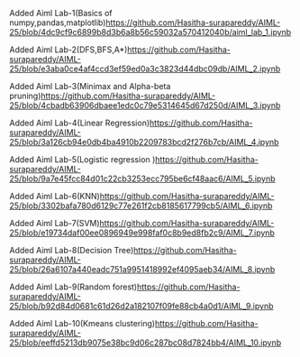 Added Aiml Lab-1(Basics of numpy,pandas,matplotlib)https://github.com/Hasitha-surapareddy/AIML-25/blob/4dc9cf9c6899b8d3b6a8b56c59032a570412040b/aiml_lab_1.ipynb

Added Aiml Lab-2(DFS,BFS,A*)https://github.com/Hasitha-surapareddy/AIML-25/blob/e3aba0ce4af4ccd3ef59ed0a3c3823d44dbc09db/AIML_2.ipynb

Added Aiml Lab-3(Minimax and Alpha-beta pruning)https://github.com/Hasitha-surapareddy/AIML-25/blob/4cbadb63906dbaee1edc0c79e5314645d67d250d/AIML_3.ipynb

Added Aiml Lab-4(Linear Regression)https://github.com/Hasitha-surapareddy/AIML-25/blob/3a126cb94e0db4ba4910b2209783bcd2f276b7cb/AIML_4.ipynb

Added Aiml Lab-5(Logistic regression )https://github.com/Hasitha-surapareddy/AIML-25/blob/9a7e45fcc84d01c22cb3253ecc795be6cf48aac6/AIML_5.ipynb

Added Aiml Lab-6(KNN)https://github.com/Hasitha-surapareddy/AIML-25/blob/3302bafa780d6129c77e261f2cb8185617799cb5/AIML_6.ipynb

Added Aiml Lab-7(SVM)https://github.com/Hasitha-surapareddy/AIML-25/blob/e19734daf00ee0896949e998faf0c8b9ed8fb2c9/AIML_7.ipynb

Added Aiml Lab-8(Decision Tree)https://github.com/Hasitha-surapareddy/AIML-25/blob/26a6107a440eadc751a9951418992ef4095aeb34/AIML_8.ipynb

Added Aiml Lab-9(Random forest)https://github.com/Hasitha-surapareddy/AIML-25/blob/b92d84d0681c61d26d2a182107f09fe88cb4a0d1/AIML_9.ipynb

Added Aiml Lab-10(Kmeans clustering)https://github.com/Hasitha-surapareddy/AIML-25/blob/eeffd5213db9075e38bc9d06c287bc08d7824bb4/AIML_10.ipynb


